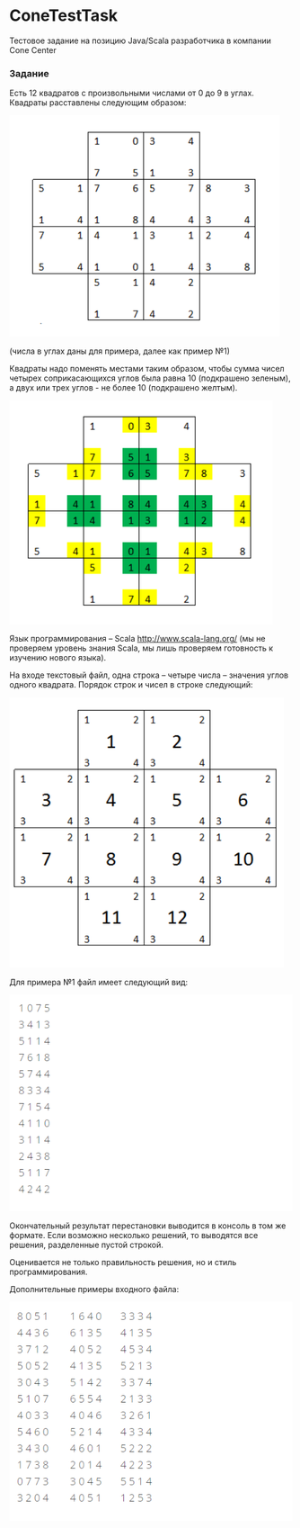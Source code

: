 # ConeTestTask
Тестовое задание на позицию Java/Scala разработчика в компании Cone Center

### Задание
Есть 12 квадратов с произвольными числами от 0 до 9 в углах. Квадраты расставлены следующим образом:

![](images/img1.png)

(числа в углах даны для примера, далее как пример №1)

Квадраты надо поменять местами таким образом, чтобы сумма чисел четырех соприкасающихся углов была равна 10 (подкрашено зеленым), а двух или трех углов - не более 10 (подкрашено желтым).

![](images/img2.png)

Язык программирования – Scala http://www.scala-lang.org/ (мы не проверяем уровень знания Scala, мы лишь проверяем готовность к изучению нового языка).

На входе текстовый файл, одна строка – четыре числа – значения углов одного квадрата. Порядок строк и чисел в строке следующий:

![](images/img3.png)

Для примера №1 файл имеет следующий вид:

![](images/img4.png)

Окончательный результат перестановки выводится в консоль в том же формате. Если возможно несколько решений, то выводятся все решения, разделенные пустой строкой.

Оценивается не только правильность решения, но и стиль программирования.

Дополнительные примеры входного файла:

![](images/img5.png)
